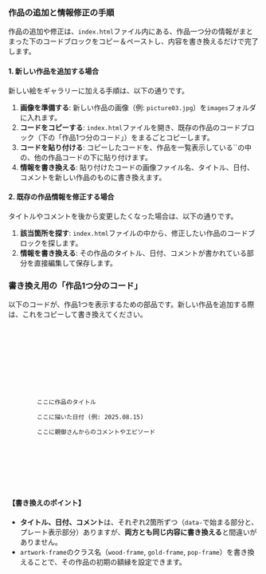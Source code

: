 
### 作品の追加と情報修正の手順

作品の追加や修正は、`index.html`ファイル内にある、作品一つ分の情報がまとまった下のコードブロックをコピー＆ペーストし、内容を書き換えるだけで完了します。

#### 1. 新しい作品を追加する場合

新しい絵をギャラリーに加える手順は、以下の通りです。

1.  **画像を準備する**: 新しい作品の画像（例: `picture03.jpg`）を`images`フォルダに入れます。
2.  **コードをコピーする**: `index.html`ファイルを開き、既存の作品のコードブロック（下の「作品1つ分のコード」）をまるごとコピーします。
3.  **コードを貼り付ける**: コピーしたコードを、作品を一覧表示している``の中の、他の作品コードの下に貼り付けます。
4.  **情報を書き換える**: 貼り付けたコードの画像ファイル名、タイトル、日付、コメントを新しい作品のものに書き換えます。

#### 2. 既存の作品情報を修正する場合

タイトルやコメントを後から変更したくなった場合は、以下の通りです。

1.  **該当箇所を探す**: `index.html`ファイルの中から、修正したい作品のコードブロックを探します。
2.  **情報を書き換える**: その作品のタイトル、日付、コメントが書かれている部分を直接編集して保存します。

### 書き換え用の「作品1つ分のコード」

以下のコードが、作品1つを表示するための部品です。新しい作品を追加する際は、これをコピーして書き換えてください。

```html


    
    
        
        
    

    
        
        ここに作品のタイトル
        
        ここに描いた日付 (例: 2025.08.15)
        
        ここに親御さんからのコメントやエピソード
    
    
    
        
        
        
    


```

#### 【書き換えのポイント】
- **タイトル、日付、コメント**は、それぞれ2箇所ずつ（`data-`で始まる部分と、プレート表示部分）ありますが、**両方とも同じ内容に書き換える**と間違いがありません。
- `artwork-frame`のクラス名（`wood-frame`, `gold-frame`, `pop-frame`）を書き換えることで、その作品の初期の額縁を設定できます。

